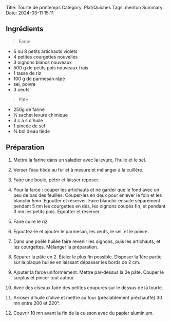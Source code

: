 Title: Tourte de printemps
Category: Plat/Quiches
Tags: menton
Summary:
Date: 2024-03-11 15:11

## Ingrédients

> Farce

- 6 ou 8 petits artichauts violets
- 4 petites courgettes nouvelles
- 3 oignons blancs nouveaux
- 500 g de petits pois nouveaux frais
- 1 tasse de riz
- 100 g de parmesan râpé
- sel, poivre
- 3 oeufs

> Pâte

- 250g de farine
- ½ sachet levure chimique
- 3 c à s d’huile
- 1 pincée de sel
- ¾ bol d’eau tiède

## Préparation

1. Mettre la farine dans un saladier avec la levure, l’huile et le sel.
2. Verser l’eau tiède au fur et à mesure et mélanger à la cuillère.
3. Faire une boule, pétrir et laisser reposer.
4. Pour la farce : couper les artichauts et ne garder que le fond avec un peu de bas des feuilles.
Couper-les en deux pour enlever le foin et les blanchir 5mn.
Égoutter et réserver.
Faire blanchir ensuite séparément pendant 5 mn les courgettes en dés, les oignons coupés fin, et pendant 3 mn les petits pois.
Égoutter et réserver.
5. Faire cuire le riz.
6. Égouttez-le et ajouter le parmesan, les œufs, le sel, et le poivre.
7. Dans une poêle huilée faire revenir les oignons, puis les artichauts, et les courgettes.
Mélanger la préparation.

8. Séparer la pâte en 2.
Étaler le plus fin possible.
Disposer la 1ère partie sur la plaque huilée en laissant dépasser les bords de 2 cm.

9. Ajouter la farce uniformément.
Mettre par-dessus la 2e pâte.
Couper le surplus et pincer tout autour.

10. Avec des ciseaux faire des petites coupures sur le dessus de la tourte.

11. Arroser d’huile d’olive et mettre au four (préalablement préchauffé) 30 mn entre 200 et 220°.
12. Couvrir 10 mn avant la fin de la cuisson avec du papier aluminium.
